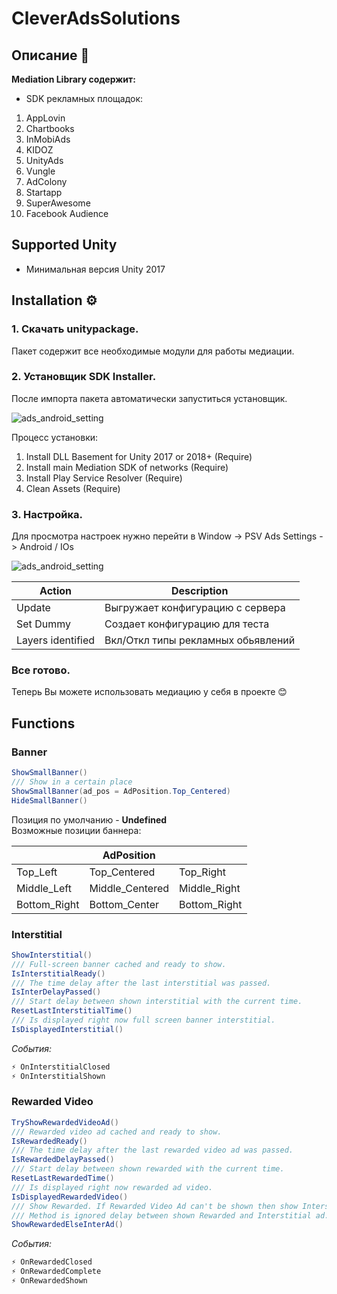 # CleverAdsSolutions
## Описание 📖
**Mediation Library содержит:**
* SDK рекламных площадок:
1. AppLovin
1. Chartbooks
1. InMobiAds
1. KIDOZ
1. UnityAds
1. Vungle
1. AdColony
1. Startapp
1. SuperAwesome
1. Facebook Audience

## Supported Unity
*  Минимальная версия Unity 2017

## Installation ⚙️
### 1. Скачать unitypackage.
Пакет содержит все необходимые модули для работы медиации. <br>
### 2. Установщик SDK Installer.
После импорта пакета автоматически запуститься установщик. <br>

![ads_android_setting](http://drive.google.com/uc?export=view&id=14EE42oMzu4gUNqp0k5ozqvh8KJO-NZkQ)

Процесс установки:

1. Install DLL Basement for Unity 2017 or 2018+ (Require)
1. Install main Mediation SDK of networks (Require)
1. Install Play Service Resolver (Require)
1. Clean Assets (Require)

### 3. Настройка.
Для просмотра настроек нужно перейти в Window -> PSV Ads Settings -> Android / IOs

![ads_android_setting](http://drive.google.com/uc?export=view&id=1dCyMybCKjIBRBpYpQKivhCkqQqQzqW0C)

|Action|Description|
| --- | --- |
| Update | Выгружает конфигурацию с сервера|
| Set Dummy| Создает конфигурацию для теста|
| Layers identified | Вкл/Откл типы рекламных обьявлений |

### Все готово.
Теперь Вы можете использовать медиацию у себя в проекте 😊


## Functions
### Banner
```csharp
ShowSmallBanner()
/// Show in a certain place
ShowSmallBanner(ad_pos = AdPosition.Top_Centered) 
HideSmallBanner()
``` 
Позиция по умолчанию - **Undefined**<br/>
Возможные позиции баннера:

| |AdPosition| |
| --- | --- | --- |
| Top_Left | Top_Centered | Top_Right |
| Middle_Left| Middle_Centered| Middle_Right|
| Bottom_Right| Bottom_Center| Bottom_Right|

### Interstitial
```csharp
ShowInterstitial()
/// Full-screen banner cached and ready to show.
IsInterstitialReady()
/// The time delay after the last interstitial was passed.
IsInterDelayPassed()
/// Start delay between shown interstitial with the current time.
ResetLastInterstitialTime()
/// Is displayed right now full screen banner interstitial.
IsDisplayedInterstitial()
```

_События:_ 
```csharp
⚡️ OnInterstitialClosed
⚡️ OnInterstitialShown
```

### Rewarded Video
```csharp
TryShowRewardedVideoAd()
/// Rewarded video ad cached and ready to show.
IsRewardedReady()
/// The time delay after the last rewarded video ad was passed.
IsRewardedDelayPassed()
/// Start delay between shown rewarded with the current time.
ResetLastRewardedTime()
/// Is displayed right now rewarded ad video.
IsDisplayedRewardedVideo()
/// Show Rewarded. If Rewarded Video Ad can't be shown then show Interstitial Ad.
/// Method is ignored delay between shown Rewarded and Interstitial ad.
ShowRewardedElseInterAd()
```
_События:_

```csharp
⚡️ OnRewardedClosed
⚡️ OnRewardedComplete
⚡️ OnRewardedShown
```
